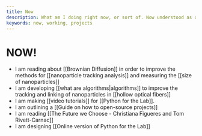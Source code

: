 ```yaml
---
title: Now
description: What am I doing right now, or sort of. Now understood as a continuum and not as an instant.
keywords: now, working, projects
---
```

# NOW!
- I am reading about [[Brownian Diffusion]] in order to improve the methods for [[nanoparticle tracking analysis]] and measuring the [[size of nanoparticles]]
- I am developing [[what are algorithms|algorithms]] to improve the tracking and linking of nanoparticles in [[hollow optical fibers]]
- I am making [[video tutorials]] for [[Python for the Lab]]. 
- I am outlining a [[Guide on how to open-source projects]]
- I am reading [[The Future we Choose - Christiana Figueres and Tom Rivett-Carnac]]
- I am designing [[Online version of Python for the Lab]]